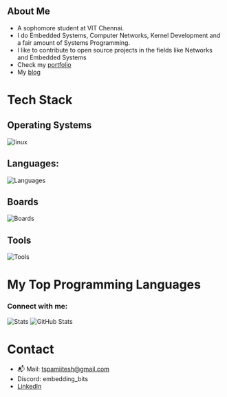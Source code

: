 ## About Me
- A sophomore student at VIT Chennai.
- I do Embedded Systems, Computer Networks, Kernel Development and a fair amount of Systems Programming.
- I like to contribute to open source projects in the fields like Networks and Embedded Systems
- Check my [portfolio](https://embeddingbits.is-a.dev/)
- My [blog](https://embeddingbits.is-a.dev/blog)

# Tech Stack
## Operating Systems
![linux](https://skillicons.dev/icons?i=linux,arch,apple,debian,ubuntu,nix)

## Languages: 
![Languages](https://skillicons.dev/icons?i=c,cpp,go,zig,py,java,javascript,bash,html,css,react,tailwind,mysql)
## Boards
![Boards](https://skillicons.dev/icons?i=raspberrypi,arduino)

## Tools
![Tools](https://skillicons.dev/icons?i=git,github,gcp,docker,aws,obsidian,neovim,vim,autocad,cloudflare)


# My Top Programming Languages

<h3 align="left">Connect with me:</h3>
<p align="left">
</p>

![Stats](http://github-profile-summary-cards.vercel.app/api/cards/stats?username=embeddingbits&theme=gruvbox)   ![GitHub Stats](https://github-readme-stats.vercel.app/api/top-langs/?username=embeddingbits&theme=gruvbox&show_icons=true&layout=compact)



# Contact
- 📬 Mail: tspamiitesh@gmail.com
- Discord: embedding_bits
- [LinkedIn](https://www.linkedin.com/in/amiitesh-pradeep-kumar-582bb831a/)
